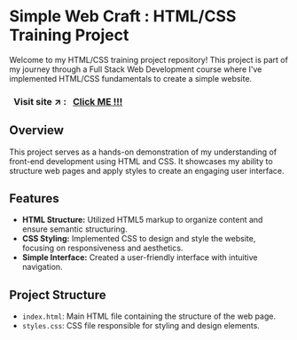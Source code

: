 # Simple Web Craft : HTML/CSS Training Project

Welcome to my HTML/CSS training project repository! This project is part of my journey through a Full Stack Web Development course where I've implemented HTML/CSS fundamentals to create a simple website.

### &nbsp; Visit site :arrow_upper_right: : &nbsp; [Click ME !!!](https://sahil-s-i.github.io/Simple-Web-Craft/)

## Overview

This project serves as a hands-on demonstration of my understanding of front-end development using HTML and CSS. It showcases my ability to structure web pages and apply styles to create an engaging user interface.

## Features

- **HTML Structure:** Utilized HTML5 markup to organize content and ensure semantic structuring.
- **CSS Styling:** Implemented CSS to design and style the website, focusing on responsiveness and aesthetics.
- **Simple Interface:** Created a user-friendly interface with intuitive navigation.

## Project Structure

- `index.html`: Main HTML file containing the structure of the web page.
- `styles.css`: CSS file responsible for styling and design elements.
